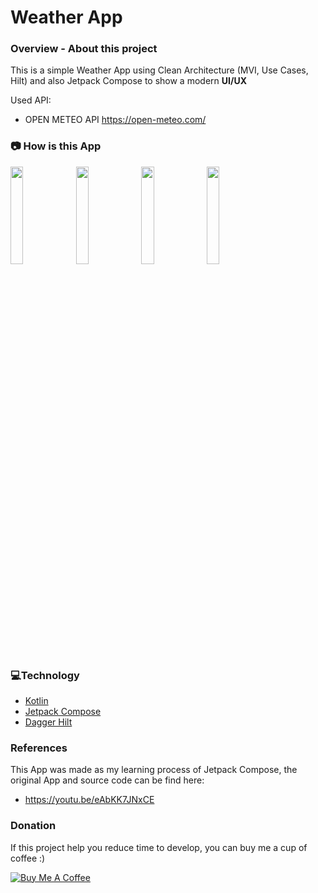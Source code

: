 # Weather App

### **Overview - About this project**
This is a simple Weather App using Clean Architecture (MVI, Use Cases, Hilt)  and also Jetpack Compose to show a modern **UI/UX**

Used API:
- OPEN METEO API
https://open-meteo.com/

### 📷 How is this App
<img src="Screenshot_20220523-050805.png" width="20%"></img>
<img src="Screenshot_20220523-050752.png" width="20%"></img>
<img src="Screenshot_20220523-050759.png" width="20%"></img>
<img src="Screenshot_20220523-050810.png" width="20%"></img>


### 💻Technology
- [Kotlin](https://kotlinlang.org/)
- [Jetpack Compose](https://developer.android.com/jetpack/compose)
- [Dagger Hilt](https://dagger.dev/hilt/)

### References
This App was made as my learning process of Jetpack Compose, the original App and source code can be find here: 
- https://youtu.be/eAbKK7JNxCE
 
### Donation
If this project help you reduce time to develop, you can buy me a cup of coffee :) 

<a href="https://www.buymeacoffee.com/gilsonjuniorpro" target="_blank">
    <img src="https://bmc-cdn.nyc3.digitaloceanspaces.com/BMC-button-images/custom_images/orange_img.png" alt="Buy Me A Coffee" style="height: auto !important;width: auto !important;" >
</a>
